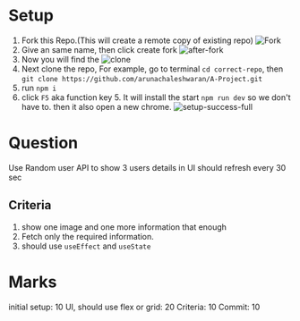 # Setup
1. Fork this Repo.(This will create a remote copy of existing repo)
![Fork](image/01fork.png)
2. Give an same name, then click create fork
![after-fork](image/02after-fork.png)
3. Now you will find the 
![clone](image/03git-clone.png)
4. Next clone the repo, For example, go to terminal `cd correct-repo`, then `git clone https://github.com/arunachaleshwaran/A-Project.git`
5. run `npm i`
6. click `F5` aka function key 5. It will install the start `npm run dev` so we don't have to. then it also open a new chrome.
![setup-success-full](image/04correct-setup.png)

# Question
Use Random user API to show 3 users details in UI should refresh every 30 sec
## Criteria
1. show one image and one more information that enough
2. Fetch only the required information.
3. should use `useEffect` and `useState`

# Marks
initial setup: 10
UI, should use flex or grid: 20
Criteria: 10
Commit: 10
